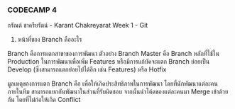 ### CODECAMP 4

กรัณต์ ชาครียรัตน์ - Karant Chakreyarat
Week 1 - Git

1. หน้าที่ของ Branch คืออะไร

Branch คือการแตกสาขาของการพัฒนา ตัวอย่าง Branch Master คือ Branch หลักที่ใช้ใน Production ในการพัฒนาเพื่อเพิ่ม Features หรือมีการแก้บัคจะแตก Branch ย่อยเป็น Develop (ซึ่งสามารถแตกย่อยไปได้อีก เช่น Features) หรือ Hotfix

มูลเหตุของการแตก Branch คือ เพื่อให้เกิดประสิทธิภาพในการพัฒนา โดยที่นักพัฒนาแต่ละคนภายในทีม สามารถแยกกันพัฒนาในส่วนที่รับผิดชอบ จากนั้นนำโค้ดของแต่ละคนมา Merge เข้าด้วยกัน โดยที่ไม่ก่อให้เกิด Conflict
